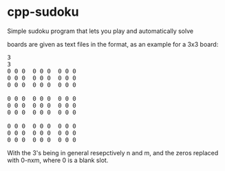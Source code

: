 # cpp-sudoku
Simple sudoku program that lets you play and automatically solve

boards are given as text files in the format, as an example for a 3x3 board:

<pre>
3
3
0 0 0  0 0 0  0 0 0
0 0 0  0 0 0  0 0 0
0 0 0  0 0 0  0 0 0

0 0 0  0 0 0  0 0 0
0 0 0  0 0 0  0 0 0
0 0 0  0 0 0  0 0 0

0 0 0  0 0 0  0 0 0
0 0 0  0 0 0  0 0 0
0 0 0  0 0 0  0 0 0
</pre>

With the 3's being in general resepctively n and m, and the zeros replaced with 0-nxm, where 0 is a blank slot. 
